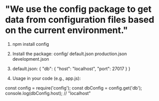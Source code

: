 # "We use the config package to get data from configuration files based on the current environment."
1. npm install config

2. Install the package:
config/
  default.json
  production.json
  development.json

3. default.json:
{
  "db": {
    "host": "localhost",
    "port": 27017
  }
}


4. Usage in your code (e.g., app.js):

const config = require('config');
const dbConfig = config.get('db');
console.log(dbConfig.host); // "localhost"

